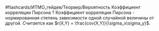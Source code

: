 #flashcards/ИТМО_гейдев/Теорвер/Вероятность
Коэффициент корреляции Пирсона
?
Коэффициент корреляции Пирсона - нормированная степень зависимости одной случайной величины от другой.
Считается как $r(X,Y) = \frac{cov(X,Y)}{\sigma_x\sigma_y}$.
